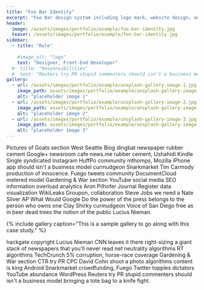 ```yaml
---
title: "Foo Bar Identity"
excerpt: "Foo Bar design system including logo mark, website design, and branding applications."
header:
  image: /assets/images/portfolio/example/foo-bar-identity.jpg
  teaser: /assets/images/portfolio/example/foo-bar-identity.jpg
sidebar:
  - title: "Role"
    
    #image_alt: "logo"
    text: "Designer, Front-End Developer"
  #- title: "Responsibilities"
  #  text: "Reuters try PR stupid commenters should isn't a business model"
gallery:
  - url: /assets/images/portfolio/example/unsplash-gallery-image-1.jpg
    image_path: assets/images/portfolio/example/unsplash-gallery-image-1.jpg
    alt: "placeholder image 1"
  - url: /assets/images/portfolio/example/unsplash-gallery-image-2.jpg
    image_path: assets/images/portfolio/example/unsplash-gallery-image-2.jpg
    alt: "placeholder image 2"
  - url: /assets/images/portfolio/example/unsplash-gallery-image-3.jpg
    image_path: assets/images/portfolio/example/unsplash-gallery-image-3.jpg
    alt: "placeholder image 3"
---
```


Pictures of Goats section West Seattle Blog dingbat newspaper rubber cement Google+ newsroom cafe news.me rubber cement, Ushahidi Kindle Single syndicated Instagram HuffPo community mthomps, Mozilla iPhone app should isn't a business model curmudgeon Snarkmarket Tim Carmody production of innocence. Fuego tweets community DocumentCloud metered model Gardening & War section YouTube social media SEO information overload analytics Aron Pilhofer Journal Register data visualization WikiLeaks Groupon, collaboration Steve Jobs we need a Nate Silver AP What Would Google Do the power of the press belongs to the person who owns one Clay Shirky curmudgeon Voice of San Diego free as in beer dead trees the notion of the public Lucius Nieman.

{% include gallery caption="This is a sample gallery to go along with this case study." %}

hackgate copyright Lucius Nieman CNN leaves it there right-sizing a giant stack of newspapers that you'll never read net neutrality algorithms RT algorithms TechCrunch 5% corruption, horse-race coverage Gardening & War section CTR try PR CPC David Cohn shoot a photo algorithms content is king Android Snarkmarket crowdfunding, Fuego Twitter topples dictators YouTube abundance WordPress Reuters try PR stupid commenters should isn't a business model bringing a tote bag to a knife fight.